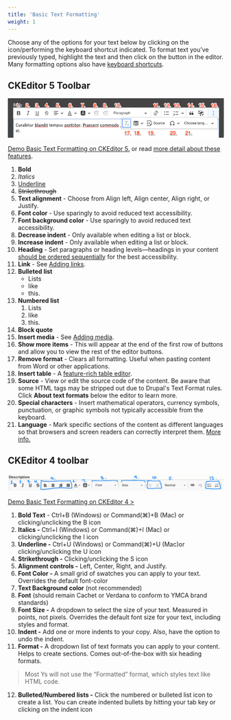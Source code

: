 ```yaml
---
title: 'Basic Text Formatting'
weight: 1
---
```


Choose any of the options for your text below by clicking on the icon/performing the keyboard shortcut indicated. To format text you’ve previously typed, highlight the text and then click on the button in the editor. Many formatting options also have [keyboard shortcuts](https://ckeditor.com/docs/ckeditor5/latest/features/keyboard-support.html).

## CKEditor 5 Toolbar

![The CKEditor 5 toolbar.](basics--cke5-toolbar.png)

[Demo Basic Text Formatting on CKEditor 5.](https://ckeditor.com/ckeditor-5/demo/feature-rich/) or read [more detail about these features](https://ckeditor.com/docs/ckeditor5/latest/features/index.html#ckeditor-5-wysiwyg-editor-features-and-functions).

1. **Bold**
2. _Italics_
3. <u>Underline</u>
4. <strike>Strikethrough</strike>
5. **Text alignment** - Choose from Align left, Align center, Align right, or Justify.
6. **Font color** - Use sparingly to avoid reduced text accessibility.
7. **Font background color** - Use sparingly to avoid reduced text accessibility.
8. **Decrease indent** - Only available when editing a list or block.
9. **Increase indent** - Only available when editing a list or block.
10. **Heading** - Set paragraphs or heading levels—headings in your content [should be ordered sequentially](https://www.a11yproject.com/posts/how-to-accessible-heading-structure/) for the best accessibility.
11. **Link** - See [Adding links](../adding-links).
12. **Bulleted list**
    - Lists
    - like
    - this.
13. **Numbered list**
    1. Lists
    2. like
    3. this.
14. **Block quote**
15. **Insert media** - See [Adding media](../adding-media).
16. **Show more items** - This will appear at the end of the first row of buttons and allow you to view the rest of the editor buttons.
17. **Remove format** - Clears all formatting. Useful when pasting content from Word or other applications.
18. **Insert table** - A [feature-rich table editor](https://ckeditor.com/docs/ckeditor5/latest/features/tables/tables.html).
19. **Source** - View or edit the source code of the content. Be aware that some HTML tags may be stripped out due to Drupal's Text Format rules. Click **About text formats** below the editor to learn more.
20. **Special characters** - Insert mathematical operators, currency symbols, punctuation, or graphic symbols not typically accessible from the keyboard.
21. **Language** - Mark specific sections of the content as different languages so that browsers and screen readers can correctly interpret them. [More info.](https://ckeditor.com/docs/ckeditor5/latest/features/language.html)

## CKEditor 4 toolbar

![The CKEditor 4 toolbar.](basics--cke4-toolbar.png)

[Demo Basic Text Formatting on CKEditor 4 >](https://ckeditor.com/ckeditor-4/demo/#article)

1. **Bold Text** - Ctrl+B (Windows) or Command(⌘)+B (Mac) or clicking/unclicking the B icon
2. **Italics -** Ctrl+I (Windows) or Command(⌘)+I (Mac) or clicking/unclicking the I icon
3. **Underline -** Ctrl+U (Windows) or Command(⌘)+U (Mac)or clicking/unclicking the U icon
4. **Strikethrough -** Clicking/unclicking the S icon
5. **Alignment controls -** Left, Center, Right, and Justify.
6. **Font Color -** A small grid of swatches you can apply to your text. Overrides the default font-color
7. **Text Background color** (not recommended)
8. **Font** (should remain Cachet or Verdana to conform to YMCA brand standards)
9. **Font Size -** A dropdown to select the size of your text. Measured in points, not pixels. Overrides the default font size for your text, including styles and format.
10. **Indent -** Add one or more indents to your copy. Also, have the option to undo the indent.
11. **Format -** A dropdown list of text formats you can apply to your content. Helps to create sections. Comes out-of-the-box with six heading formats.

> Most Ys will not use the “Formatted” format, which styles text like HTML code.

12. **Bulleted/Numbered lists -** Click the numbered or bulleted list icon to create a list. You can create indented bullets by hitting your tab key or clicking on the indent icon
